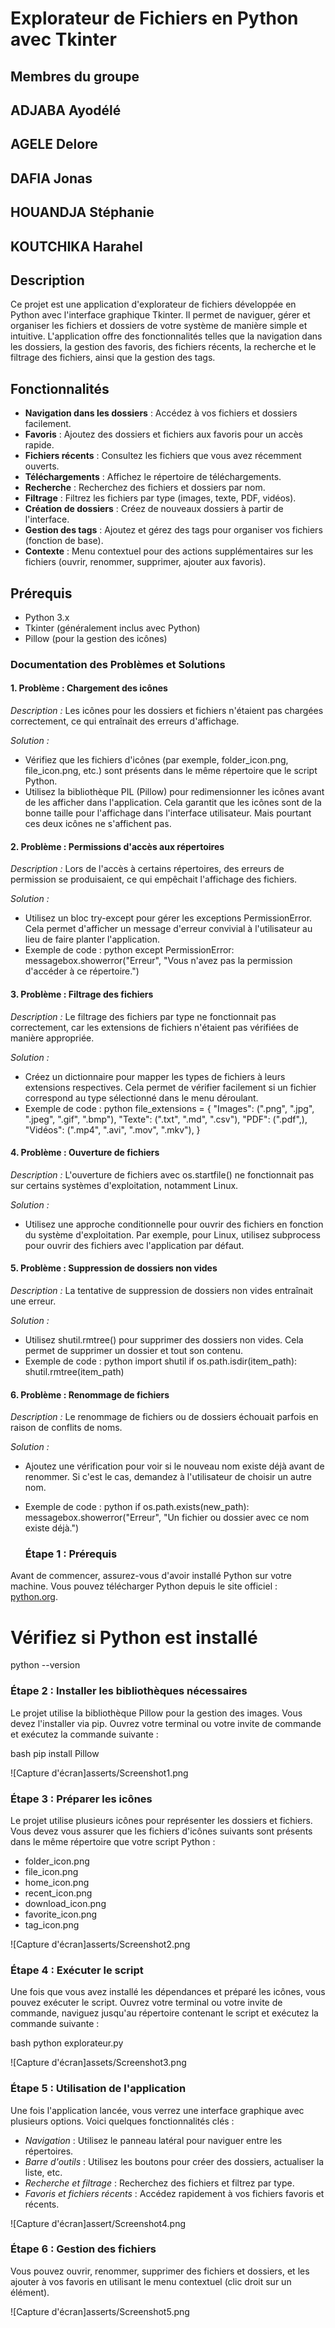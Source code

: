 # Explorateur de Fichiers en Python avec Tkinter

## **Membres du groupe**
## ADJABA Ayodélé
## AGELE Delore
## DAFIA Jonas
## HOUANDJA Stéphanie
## KOUTCHIKA Harahel

## Description
Ce projet est une application d'explorateur de fichiers développée en Python avec l'interface graphique Tkinter. Il permet de naviguer, gérer et organiser les fichiers et dossiers de votre système de manière simple et intuitive. L'application offre des fonctionnalités telles que la navigation dans les dossiers, la gestion des favoris, des fichiers récents, la recherche et le filtrage des fichiers, ainsi que la gestion des tags.

## Fonctionnalités
- **Navigation dans les dossiers** : Accédez à vos fichiers et dossiers facilement.
- **Favoris** : Ajoutez des dossiers et fichiers aux favoris pour un accès rapide.
- **Fichiers récents** : Consultez les fichiers que vous avez récemment ouverts.
- **Téléchargements** : Affichez le répertoire de téléchargements.
- **Recherche** : Recherchez des fichiers et dossiers par nom.
- **Filtrage** : Filtrez les fichiers par type (images, texte, PDF, vidéos).
- **Création de dossiers** : Créez de nouveaux dossiers à partir de l'interface.
- **Gestion des tags** : Ajoutez et gérez des tags pour organiser vos fichiers (fonction de base).
- **Contexte** : Menu contextuel pour des actions supplémentaires sur les fichiers (ouvrir, renommer, supprimer, ajouter aux favoris).
  
## Prérequis
- Python 3.x
- Tkinter (généralement inclus avec Python)
- Pillow (pour la gestion des icônes)

### Documentation des Problèmes et Solutions

#### 1. Problème : Chargement des icônes
*Description :* Les icônes pour les dossiers et fichiers n'étaient pas chargées correctement, ce qui entraînait des erreurs d'affichage.

*Solution :* 
- Vérifiez que les fichiers d'icônes (par exemple, folder_icon.png, file_icon.png, etc.) sont présents dans le même répertoire que le script Python.
- Utilisez la bibliothèque PIL (Pillow) pour redimensionner les icônes avant de les afficher dans l'application. Cela garantit que les icônes sont de la bonne taille pour l'affichage dans l'interface utilisateur. Mais pourtant ces deux icônes ne s'affichent pas.

#### 2. Problème : Permissions d'accès aux répertoires
*Description :* Lors de l'accès à certains répertoires, des erreurs de permission se produisaient, ce qui empêchait l'affichage des fichiers.

*Solution :* 
- Utilisez un bloc try-except pour gérer les exceptions PermissionError. Cela permet d'afficher un message d'erreur convivial à l'utilisateur au lieu de faire planter l'application.
- Exemple de code :
  python
  except PermissionError:
      messagebox.showerror("Erreur", "Vous n'avez pas la permission d'accéder à ce répertoire.")
  

#### 3. Problème : Filtrage des fichiers
*Description :* Le filtrage des fichiers par type ne fonctionnait pas correctement, car les extensions de fichiers n'étaient pas vérifiées de manière appropriée.

*Solution :* 
- Créez un dictionnaire pour mapper les types de fichiers à leurs extensions respectives. Cela permet de vérifier facilement si un fichier correspond au type sélectionné dans le menu déroulant.
- Exemple de code :
  python
  file_extensions = {
      "Images": (".png", ".jpg", ".jpeg", ".gif", ".bmp"),
      "Texte": (".txt", ".md", ".csv"),
      "PDF": (".pdf",),
      "Vidéos": (".mp4", ".avi", ".mov", ".mkv"),
  }
  

#### 4. Problème : Ouverture de fichiers
*Description :* L'ouverture de fichiers avec os.startfile() ne fonctionnait pas sur certains systèmes d'exploitation, notamment Linux.

*Solution :* 
- Utilisez une approche conditionnelle pour ouvrir des fichiers en fonction du système d'exploitation. Par exemple, pour Linux, utilisez subprocess pour ouvrir des fichiers avec l'application par défaut.

#### 5. Problème : Suppression de dossiers non vides
*Description :* La tentative de suppression de dossiers non vides entraînait une erreur.

*Solution :* 
- Utilisez shutil.rmtree() pour supprimer des dossiers non vides. Cela permet de supprimer un dossier et tout son contenu.
- Exemple de code :
  python
  import shutil
  if os.path.isdir(item_path):
      shutil.rmtree(item_path)
  

#### 6. Problème : Renommage de fichiers
*Description :* Le renommage de fichiers ou de dossiers échouait parfois en raison de conflits de noms.

*Solution :* 
- Ajoutez une vérification pour voir si le nouveau nom existe déjà avant de renommer. Si c'est le cas, demandez à l'utilisateur de choisir un autre nom.
- Exemple de code :
  python
  if os.path.exists(new_path):
      messagebox.showerror("Erreur", "Un fichier ou dossier avec ce nom existe déjà.")
  
  ### Étape 1 : Prérequis

Avant de commencer, assurez-vous d'avoir installé Python sur votre machine. Vous pouvez télécharger Python depuis le site officiel : [python.org](https://www.python.org/downloads/).

# Vérifiez si Python est installé
python --version


### Étape 2 : Installer les bibliothèques nécessaires

Le projet utilise la bibliothèque Pillow pour la gestion des images. Vous devez l'installer via pip. Ouvrez votre terminal ou votre invite de commande et exécutez la commande suivante :

bash
pip install Pillow

![Capture d'écran]asserts/Screenshot1.png

### Étape 3 : Préparer les icônes

Le projet utilise plusieurs icônes pour représenter les dossiers et fichiers. Vous devez vous assurer que les fichiers d'icônes suivants sont présents dans le même répertoire que votre script Python :

- folder_icon.png
- file_icon.png
- home_icon.png
- recent_icon.png
- download_icon.png
- favorite_icon.png
- tag_icon.png

![Capture d'écran]asserts/Screenshot2.png

### Étape 4 : Exécuter le script

Une fois que vous avez installé les dépendances et préparé les icônes, vous pouvez exécuter le script. Ouvrez votre terminal ou votre invite de commande, naviguez jusqu'au répertoire contenant le script et exécutez la commande suivante :

bash
python explorateur.py

![Capture d'écran]assets/Screenshot3.png

### Étape 5 : Utilisation de l'application

Une fois l'application lancée, vous verrez une interface graphique avec plusieurs options. Voici quelques fonctionnalités clés :

- *Navigation* : Utilisez le panneau latéral pour naviguer entre les répertoires.
- *Barre d'outils* : Utilisez les boutons pour créer des dossiers, actualiser la liste, etc.
- *Recherche et filtrage* : Recherchez des fichiers et filtrez par type.
- *Favoris et fichiers récents* : Accédez rapidement à vos fichiers favoris et récents.

![Capture d'écran]assert/Screenshot4.png

### Étape 6 : Gestion des fichiers

Vous pouvez ouvrir, renommer, supprimer des fichiers et dossiers, et les ajouter à vos favoris en utilisant le menu contextuel (clic droit sur un élément).

![Capture d'écran]asserts/Screenshot5.png
